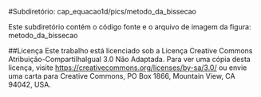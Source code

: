#Subdiretório: cap_equacao1d/pics/metodo_da_bissecao

Este subdiretório contém o código fonte e o arquivo de imagem da figura:
metodo_da_bissecao

##Licença
Este trabalho está licenciado sob a Licença Creative Commons Atribuição-CompartilhaIgual 3.0 Não Adaptada. Para ver uma cópia desta licença, visite https://creativecommons.org/licenses/by-sa/3.0/ ou envie uma carta para Creative Commons, PO Box 1866, Mountain View, CA 94042, USA.

